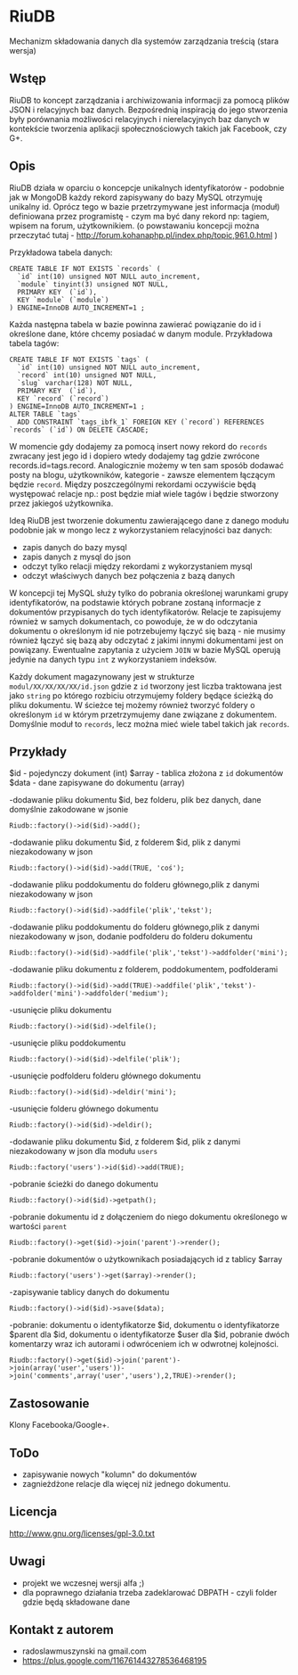 RiuDB
=====

Mechanizm składowania danych dla systemów zarządzania treścią (stara wersja)

## Wstęp

RiuDB to koncept zarządzania i archiwizowania informacji za pomocą plików JSON i relacyjnych baz danych. Bezpośrednią inspiracją do jego stworzenia były porównania możliwości relacyjnych i nierelacyjnych baz danych w kontekście tworzenia aplikacji społecznościowych takich jak Facebook, czy G+. 

## Opis

RiuDB działa w oparciu o koncepcje unikalnych identyfikatorów - podobnie jak w MongoDB każdy rekord zapisywany do bazy MySQL otrzymuję unikalny id. Oprócz tego w bazie przetrzymywane jest informacja (moduł) definiowana przez programistę - czym ma być dany rekord np: tagiem, wpisem na forum, użytkownikiem. (o powstawaniu koncepcji można przeczytać tutaj - http://forum.kohanaphp.pl/index.php/topic,961.0.html )

Przykładowa tabela danych:

	CREATE TABLE IF NOT EXISTS `records` (
	  `id` int(10) unsigned NOT NULL auto_increment,
	  `module` tinyint(3) unsigned NOT NULL,
	  PRIMARY KEY  (`id`),
	  KEY `module` (`module`)
	) ENGINE=InnoDB AUTO_INCREMENT=1 ;

Każda następna tabela w bazie powinna zawierać powiązanie do id i określone dane, które chcemy posiadać w danym module. Przykładowa tabela tagów:

	CREATE TABLE IF NOT EXISTS `tags` (
	  `id` int(10) unsigned NOT NULL auto_increment,
	  `record` int(10) unsigned NOT NULL,
	  `slug` varchar(128) NOT NULL,
	  PRIMARY KEY  (`id`),
	  KEY `record` (`record`)
	) ENGINE=InnoDB AUTO_INCREMENT=1 ;
	ALTER TABLE `tags`
	  ADD CONSTRAINT `tags_ibfk_1` FOREIGN KEY (`record`) REFERENCES `records` (`id`) ON DELETE CASCADE;

W momencie gdy dodajemy za pomocą insert nowy rekord do `records` zwracany jest jego id i dopiero wtedy dodajemy tag gdzie zwrócone records.id=tags.record. Analogicznie możemy w ten sam sposób dodawać posty na blogu, użytkowników, kategorie - zawsze elementem łączącym będzie `record`. Między poszczególnymi rekordami oczywiście będą występować relacje np.: post będzie miał wiele tagów i będzie stworzony przez jakiegoś użytkownika. 

Ideą RiuDB jest tworzenie dokumentu zawierającego dane z danego modułu podobnie jak w mongo lecz z wykorzystaniem relacyjności baz danych:

- zapis danych do bazy mysql
- zapis danych z mysql do json
- odczyt tylko relacji między rekordami z wykorzystaniem mysql
- odczyt właściwych danych bez połączenia z bazą danych

W koncepcji tej MySQL służy tylko do pobrania określonej warunkami grupy identyfikatorów, na podstawie których pobrane zostaną informacje z dokumentów przypisanych do tych identyfikatorów. Relacje te zapisujemy również w samych dokumentach, co powoduje, że w do odczytania dokumentu o określonym id nie potrzebujemy łączyć się bazą - nie musimy również łączyć się bazą aby odczytać z jakimi innymi dokumentami jest on powiązany. Ewentualne zapytania z użyciem `JOIN` w bazie MySQL operują jedynie na danych typu `int` z wykorzystaniem indeksów.

Każdy dokument magazynowany jest w strukturze `modul/XX/XX/XX/XX/id.json` gdzie z `id` tworzony jest liczba traktowana jest jako `string` po którego rozbiciu otrzymujemy foldery będące ścieżką do pliku dokumentu. W ścieżce tej możemy również tworzyć foldery o określonym `id` w którym przetrzymujemy dane związane z dokumentem. Domyślnie moduł to `records`, lecz można mieć wiele tabel takich jak `records`.

## Przykłady

$id - pojedynczy dokument (int)
$array - tablica złożona z `id` dokumentów
$data - dane zapisywane do dokumentu (array)

-dodawanie pliku dokumentu $id, bez folderu, plik bez danych, dane domyślnie zakodowane w jsonie

	Riudb::factory()->id($id)->add();

-dodawanie pliku dokumentu $id, z folderem $id, plik z danymi niezakodowany w json

	Riudb::factory()->id($id)->add(TRUE, 'coś');

-dodawanie pliku poddokumentu do folderu głównego,plik z danymi niezakodowany w json

	Riudb::factory()->id($id)->addfile('plik','tekst');

-dodawanie pliku poddokumentu do folderu głównego,plik z danymi niezakodowany w json, dodanie podfolderu do folderu dokumentu

	Riudb::factory()->id($id)->addfile('plik','tekst')->addfolder('mini');

-dodawanie pliku dokumentu z folderem, poddokumentem, podfolderami

	Riudb::factory()->id($id)->add(TRUE)->addfile('plik','tekst')->addfolder('mini')->addfolder('medium');

-usunięcie pliku dokumentu

	Riudb::factory()->id($id)->delfile();

-usunięcie pliku poddokumentu

	Riudb::factory()->id($id)->delfile('plik');

-usunięcie podfolderu folderu głównego dokumentu

	Riudb::factory()->id($id)->deldir('mini');

-usunięcie folderu głównego dokumentu

	Riudb::factory()->id($id)->deldir();

-dodawanie pliku dokumentu $id, z folderem $id, plik z danymi niezakodowany w json dla modułu `users`

	Riudb::factory('users')->id($id)->add(TRUE);

-pobranie ścieżki do danego dokumentu

	Riudb::factory()->id($id)->getpath();

-pobranie dokumentu id z dołączeniem do niego dokumentu określonego w wartości `parent`

	Riudb::factory()->get($id)->join('parent')->render();

-pobranie dokumentów o użytkownikach posiadających id z tablicy $array

	Riudb::factory('users')->get($array)->render();

-zapisywanie tablicy danych do dokumentu

	Riudb::factory()->id($id)->save($data);

-pobranie: dokumentu o identyfikatorze $id, dokumentu o identyfikatorze $parent dla $id, dokumentu o identyfikatorze $user dla $id, pobranie dwóch komentarzy wraz ich autorami i odwróceniem ich w odwrotnej kolejności.

	Riudb::factory()->get($id)->join('parent')->join(array('user','users'))->join('comments',array('user','users'),2,TRUE)->render();

## Zastosowanie

Klony Facebooka/Google+.

## ToDo

- zapisywanie nowych "kolumn" do dokumentów
- zagnieżdżone relacje dla więcej niż jednego dokumentu.

## Licencja

http://www.gnu.org/licenses/gpl-3.0.txt

## Uwagi

- projekt we wczesnej wersji alfa ;)
- dla poprawnego działania trzeba zadeklarować DBPATH - czyli folder gdzie będą składowane dane

## Kontakt z autorem

- radoslawmuszynski na gmail.com
- https://plus.google.com/116761443278536468195

